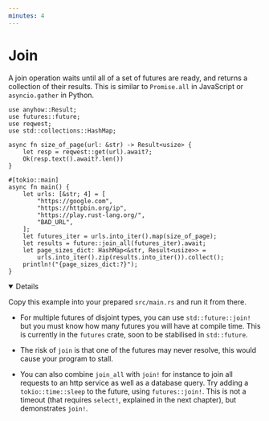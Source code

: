 ```yaml
---
minutes: 4
---
```


# Join

A join operation waits until all of a set of futures are ready, and returns a
collection of their results. This is similar to `Promise.all` in JavaScript or
`asyncio.gather` in Python.

```rust,editable,compile_fail
use anyhow::Result;
use futures::future;
use reqwest;
use std::collections::HashMap;

async fn size_of_page(url: &str) -> Result<usize> {
    let resp = reqwest::get(url).await?;
    Ok(resp.text().await?.len())
}

#[tokio::main]
async fn main() {
    let urls: [&str; 4] = [
        "https://google.com",
        "https://httpbin.org/ip",
        "https://play.rust-lang.org/",
        "BAD_URL",
    ];
    let futures_iter = urls.into_iter().map(size_of_page);
    let results = future::join_all(futures_iter).await;
    let page_sizes_dict: HashMap<&str, Result<usize>> =
        urls.into_iter().zip(results.into_iter()).collect();
    println!("{page_sizes_dict:?}");
}
```

<details open='true'>

Copy this example into your prepared `src/main.rs` and run it from there.

- For multiple futures of disjoint types, you can use `std::future::join!` but
  you must know how many futures you will have at compile time. This is
  currently in the `futures` crate, soon to be stabilised in `std::future`.

- The risk of `join` is that one of the futures may never resolve, this would
  cause your program to stall.

- You can also combine `join_all` with `join!` for instance to join all requests
  to an http service as well as a database query. Try adding a
  `tokio::time::sleep` to the future, using `futures::join!`. This is not a
  timeout (that requires `select!`, explained in the next chapter), but
  demonstrates `join!`.

</details>
